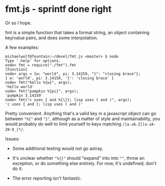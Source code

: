 fmt.js - sprintf done right
===========================

Or so I hope.

fmt is a simple function that takes a format string, an object containing
key/value pairs, and does some interpolation.

A few examples:

    michaelwolf@fountain:~/devel/fmt.js <master> $ node
    Type '.help' for options.
    node> fmt = require("./fmt").fmt
    [Function]
    node> args = {w: "world", pi: 3.14159, "}": "closing brace"};
    { w: 'world', pi: 3.14159, '}': 'closing brace' }
    node> fmt("hello %{w}", args);
    'hello world'
    node> fmt("pumpkin %{pi}", args);
    'pumpkin 3.14159'
    node> fmt("c uses { and %{\}}; lisp uses ( and )", args);
    'c uses { and }; lisp uses ( and )'

Pretty convenient.  Anything that's a valid key in a javascript object
can go between `"%{"` and `"}"`, although as a matter of style and 
maintainability,  you would probably do well to limit yourself to keys
matching `/[a-zA-Z][a-zA-Z0-9_]*/`.

Issues:

* Some additional testing would not go astray.

* It's unclear whether `"%{}"` should "expand" into into `""`, throw an
  exception, or do something else entirely.  For now, it's undefined;
  don't do it.

* The error reporting isn't fantastic.
